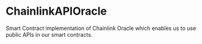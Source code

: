 # ChainlinkAPIOracle
Smart Contract implementation of Chainlink Oracle which enables us to use public APIs in our smart contracts.
